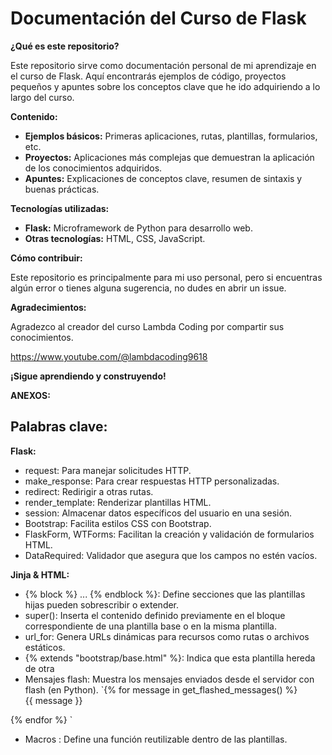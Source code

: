 # Documentación del Curso de Flask

**¿Qué es este repositorio?**

Este repositorio sirve como documentación personal de mi aprendizaje en el curso de Flask. Aquí encontrarás ejemplos de código, proyectos pequeños y apuntes sobre los conceptos clave que he ido adquiriendo a lo largo del curso.

**Contenido:**

* **Ejemplos básicos:** Primeras aplicaciones, rutas, plantillas, formularios, etc.
* **Proyectos:** Aplicaciones más complejas que demuestran la aplicación de los conocimientos adquiridos.
* **Apuntes:** Explicaciones de conceptos clave, resumen de sintaxis y buenas prácticas.

**Tecnologías utilizadas:**

* **Flask:** Microframework de Python para desarrollo web.
* **Otras tecnologías:** HTML, CSS, JavaScript.

**Cómo contribuir:**

Este repositorio es principalmente para mi uso personal, pero si encuentras algún error o tienes alguna sugerencia, no dudes en abrir un issue.

**Agradecimientos:**

Agradezco al creador del curso Lambda Coding por compartir sus conocimientos.

https://www.youtube.com/@lambdacoding9618 

**¡Sigue aprendiendo y construyendo!**

**ANEXOS:**

## Palabras clave:
**Flask:**
* request: Para manejar solicitudes HTTP.
* make_response: Para crear respuestas HTTP personalizadas.
* redirect: Redirigir a otras rutas.
* render_template: Renderizar plantillas HTML.
* session: Almacenar datos específicos del usuario en una sesión.
* Bootstrap: Facilita estilos CSS con Bootstrap.
* FlaskForm, WTForms: Facilitan la creación y validación de formularios HTML.
* DataRequired: Validador que asegura que los campos no estén vacíos.

**Jinja & HTML:**
* {% block %} ... {% endblock %}:
Define secciones que las plantillas hijas pueden sobrescribir o extender.
* super():
Inserta el contenido definido previamente en el bloque correspondiente de una plantilla base o en la misma plantilla.
* url_for:
Genera URLs dinámicas para recursos como rutas o archivos estáticos.
* {% extends "bootstrap/base.html" %}:
Indica que esta plantilla hereda de otra
* Mensajes flash: 
Muestra los mensajes enviados desde el servidor con flash (en Python).
`{% for message in get_flashed_messages() %}
    <div class="alert alert-success">
        {{ message }}
    </div>
{% endfor %}
`
* Macros :
Define una función reutilizable dentro de las plantillas.

